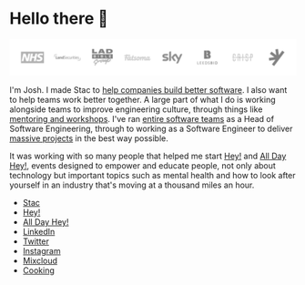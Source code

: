 # Hello there 👋

![Clients](https://github.com/joshnesbitt/joshnesbitt/blob/master/clients.png?raw=true)

I'm Josh. I made Stac to [help companies build better software](https://stac.works/nice-words). I also want to help teams work better together. A large part of what I do is working alongside teams to improve engineering culture, through things like [mentoring and workshops](https://stac.works/projects/sky-ruby-workshops). I've ran [entire software teams](https://stac.works/projects/ladbible-head-of-software-engineering) as a Head of Software Engineering, through to working as a Software Engineer to deliver [massive projects](https://stac.works/projects/nhs-nhsx-learning-platform) in the best way possible.

It was working with so many people that helped me start [Hey!](https://stac.works/events/hey) and [All Day Hey!](https://stac.works/events/all-day-hey), events designed to empower and educate people, not only about technology but important topics such as mental health and how to look after yourself in an industry that's moving at a thousand miles an hour.

* [Stac](https://stac.works)
* [Hey!](https://heyst.ac)
* [All Day Hey!](https://alldayhey.com)
* [LinkedIn](https://www.linkedin.com/in/josh-nesbitt)
* [Twitter](https://twitter.com/joshnesbitt)
* [Instagram](http://instagram.com/joshnesbitt)
* [Mixcloud](https://mixcloud.com/joshnesbitt)
* [Cooking](https://joshnesbitt.cooking)

